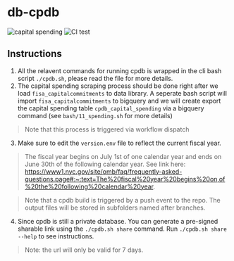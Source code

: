 # db-cpdb

![capital spending](https://github.com/NYCPlanning/db-cpdb/workflows/capital%20spending/badge.svg) ![CI test](https://github.com/NYCPlanning/db-cpdb/workflows/CI%20test/badge.svg)

## Instructions

1. All the relavent commands for running cpdb is wrapped in the cli bash script `./cpdb.sh`, please read the file for more details.
2. The capital spending scraping process should be done right after we load `fisa_capitalcommitments` to data library. A seperate bash script will import  `fisa_capitalcommitments` to bigquery and we will create export the capital spending table `cpdb_capital_spending` via a bigquery command (see `bash/11_spending.sh` for more details)

> Note that this process is triggered via workflow dispatch

3. Make sure to edit the `version.env` file to reflect the current fiscal year.

> The fiscal year begins on July 1st of one calendar year and ends on June 30th of the following calendar year. See link here: https://www1.nyc.gov/site/omb/faq/frequently-asked-questions.page#:~:text=The%20fiscal%20year%20begins%20on,of%20the%20following%20calendar%20year.

> Note that a cpdb build is triggered by a push event to the repo. The output files will be stored in subfolders named after branches.

4. Since cpdb is still a private database. You can generate a pre-signed sharable link using the `./cpdb.sh share` command. Run `./cpdb.sh share --help` to see instructions.

> Note: the url will only be valid for 7 days.
